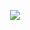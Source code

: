 
<p align="center">
  <img src = 
![img](https://github.com/engelhyunji/todo/assets/145903783/1664e1a4-1c4a-43e0-80b6-90a31915e05b)

>
</p>
